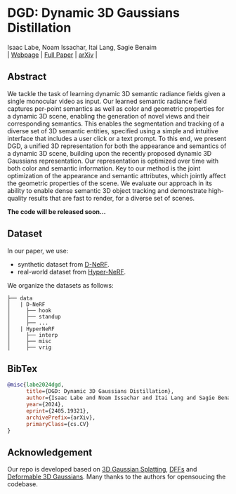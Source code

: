 # DGD: Dynamic 3D Gaussians Distillation

Isaac Labe, Noam Issachar, Itai Lang, Sagie Benaim<br>
| [Webpage](https://isaaclabe.github.io/DGD-Website/) | [Full Paper](https://arxiv.org/pdf/2405.19321) | [arXiv](https://arxiv.org/abs/2405.19321) |

## Abstract
We tackle the task of learning dynamic 3D semantic radiance fields given a single monocular video as input. Our learned semantic radiance field captures per-point semantics as well as color and geometric properties for a dynamic 3D scene, enabling the generation of novel views and their corresponding semantics. This enables the segmentation and tracking of a diverse set of 3D semantic entities, specified using a simple and intuitive interface that includes a user click or a text prompt. To this end, we present DGD, a unified 3D representation for both the appearance and semantics of a dynamic 3D scene, building upon the recently proposed dynamic 3D Gaussians representation. Our representation is optimized over time with both color and semantic information. Key to our method is the joint optimization of the appearance and semantic attributes, which jointly affect the geometric properties of the scene. We evaluate our approach in its ability to enable dense semantic 3D object tracking and demonstrate high-quality results that are fast to render, for a diverse set of scenes.

**The code will be released soon...**

## Dataset

In our paper, we use:

- synthetic dataset from [D-NeRF](https://www.albertpumarola.com/research/D-NeRF/index.html).
- real-world dataset from [Hyper-NeRF](https://hypernerf.github.io/).

We organize the datasets as follows:

```shell
├── data
│   | D-NeRF 
│     ├── hook
│     ├── standup 
│     ├── ...
│   | HyperNeRF
│     ├── interp
│     ├── misc
│     ├── vrig
```



## BibTex

```bibtex
@misc{labe2024dgd,
      title={DGD: Dynamic 3D Gaussians Distillation}, 
      author={Isaac Labe and Noam Issachar and Itai Lang and Sagie Benaim},
      year={2024},
      eprint={2405.19321},
      archivePrefix={arXiv},
      primaryClass={cs.CV}
}
```

## Acknowledgement

Our repo is developed based on [3D Gaussian Splatting](https://repo-sam.inria.fr/fungraph/3d-gaussian-splatting/), [DFFs](https://github.com/pfnet-research/distilled-feature-fields) and [Deformable 3D Gaussians](https://ingra14m.github.io/Deformable-Gaussians/). Many thanks to the authors for opensoucing the codebase.

